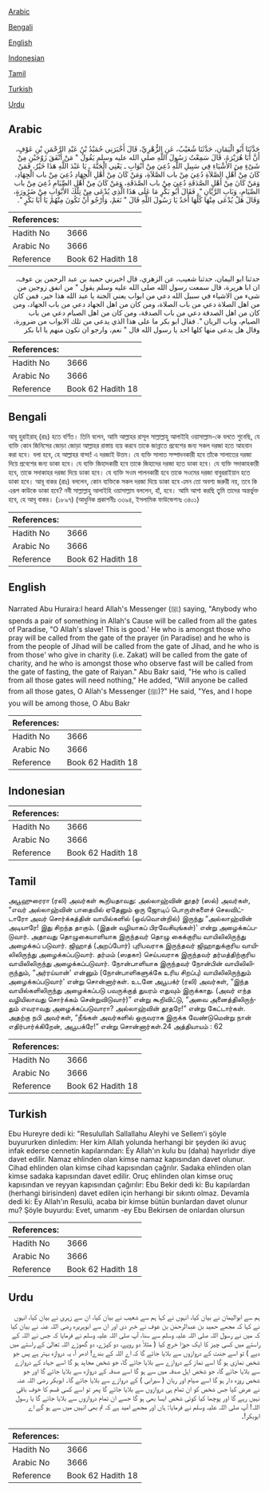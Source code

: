 [Arabic](#arabic)

[Bengali](#bengali)

[English](#english)

[Indonesian](#indonesian)

[Tamil](#tamil)

[Turkish](#turkish)

[Urdu](#urdu)

## Arabic


<div dir="rtl" lang="ar" style={{fontSize:'larger',backgroundColor:'#f8f9fa',padding:20}}>
حَدَّثَنَا أَبُو الْيَمَانِ، حَدَّثَنَا شُعَيْبٌ، عَنِ الزُّهْرِيِّ، قَالَ أَخْبَرَنِي حُمَيْدُ بْنُ عَبْدِ الرَّحْمَنِ بْنِ عَوْفٍ، أَنَّ أَبَا هُرَيْرَةَ، قَالَ سَمِعْتُ رَسُولَ اللَّهِ صلى الله عليه وسلم يَقُولُ ‏"‏ مَنْ أَنْفَقَ زَوْجَيْنِ مِنْ شَىْءٍ مِنَ الأَشْيَاءِ فِي سَبِيلِ اللَّهِ دُعِيَ مِنْ أَبْوَابِ ـ يَعْنِي الْجَنَّةَ ـ يَا عَبْدَ اللَّهِ هَذَا خَيْرٌ، فَمَنْ كَانَ مِنْ أَهْلِ الصَّلاَةِ دُعِيَ مِنْ باب الصَّلاَةِ، وَمَنْ كَانَ مِنْ أَهْلِ الْجِهَادِ دُعِيَ مِنْ باب الْجِهَادِ، وَمَنْ كَانَ مِنْ أَهْلِ الصَّدَقَةِ دُعِيَ مِنْ باب الصَّدَقَةِ، وَمَنْ كَانَ مِنْ أَهْلِ الصِّيَامِ دُعِيَ مِنْ باب الصِّيَامِ، وَبَابِ الرَّيَّانِ ‏"‏‏.‏ فَقَالَ أَبُو بَكْرٍ مَا عَلَى هَذَا الَّذِي يُدْعَى مِنْ تِلْكَ الأَبْوَابِ مِنْ ضَرُورَةٍ، وَقَالَ هَلْ يُدْعَى مِنْهَا كُلِّهَا أَحَدٌ يَا رَسُولَ اللَّهِ قَالَ ‏"‏ نَعَمْ، وَأَرْجُو أَنْ تَكُونَ مِنْهُمْ يَا أَبَا بَكْرٍ ‏"‏‏.‏
</div>
<div style={{backgroundColor:'#f8f9fa',padding:20, marginBottom: 10}}><table> <thead> <tr> <th>References:</th> <th></th> </tr> </thead> <tbody><tr><td>Hadith No</td><td>3666</td></tr><tr><td>Arabic No</td><td>3666</td></tr><tr><td>Reference</td><td>Book 62 Hadith 18</td></tr></tbody></table></div>


<div dir="rtl" lang="ar" style={{fontSize:'larger',backgroundColor:'#f8f9fa',padding:20}}>
حدثنا ابو اليمان، حدثنا شعيب، عن الزهري، قال اخبرني حميد بن عبد الرحمن بن عوف، ان ابا هريرة، قال سمعت رسول الله صلى الله عليه وسلم يقول " من انفق زوجين من شىء من الاشياء في سبيل الله دعي من ابواب يعني الجنة يا عبد الله هذا خير، فمن كان من اهل الصلاة دعي من باب الصلاة، ومن كان من اهل الجهاد دعي من باب الجهاد، ومن كان من اهل الصدقة دعي من باب الصدقة، ومن كان من اهل الصيام دعي من باب الصيام، وباب الريان ". فقال ابو بكر ما على هذا الذي يدعى من تلك الابواب من ضرورة، وقال هل يدعى منها كلها احد يا رسول الله قال " نعم، وارجو ان تكون منهم يا ابا بكر
</div>
<div style={{backgroundColor:'#f8f9fa',padding:20, marginBottom: 10}}><table> <thead> <tr> <th>References:</th> <th></th> </tr> </thead> <tbody><tr><td>Hadith No</td><td>3666</td></tr><tr><td>Arabic No</td><td>3666</td></tr><tr><td>Reference</td><td>Book 62 Hadith 18</td></tr></tbody></table></div>

## Bengali


<div dir="ltr" lang="bn" style={{fontSize:'larger',backgroundColor:'#f8f9fa',padding:20}}>
আবূ হুরাইরাহ্ (রাঃ) হতে বর্ণিত। তিনি বলেন, আমি আল্লাহর রাসূল সাল্লাল্লাহু আলাইহি ওয়াসাল্লাম-কে বলতে শুনেছি, যে ব্যক্তি কোন জিনিসের জোড়া জোড়া আল্লাহর রাস্তায় ব্যয় করবে তাকে জান্নাতে প্রবেশের জন্য সকল দরজা হতে আহবান করা হবে। বলা হবে, হে আল্লাহর বান্দা! এ দরজাই উত্তম। যে ব্যক্তি সালাত সম্পাদনকারী হবে তাঁকে সালাতের দরজা দিয়ে প্রবেশের জন্য ডাকা হবে। যে ব্যক্তি জিহাদকারী হবে তাকে জিহাদের দরজা হতে ডাকা হবে। যে ব্যক্তি সদাকাহকারী হবে, তাকে সদাকাহর দরজা দিয়ে ডাকা হবে। যে ব্যক্তি সওম পালনকারী হবে তাকে সওমের দরজা বাবুররাইয়ান হতে ডাকা হবে। আবূ বাকর (রাঃ) বললেন, কোন ব্যক্তিকে সকল দরজা দিয়ে ডাকা হবে এমন তো অবশ্য জরুরী নয়, তবে কি এরূপ কাউকে ডাকা হবে? নবী সাল্লাল্লাহু আলাইহি ওয়াসাল্লাম বললেন, হাঁ, হবে। আমি আশা করছি তুমি তাদের অন্তর্ভুক্ত হবে, হে আবূ বাকর। (১৮৯৭) (আধুনিক প্রকাশনীঃ ৩৩৯৪, ইসলামিক ফাউন্ডেশনঃ ৩৪০১)
</div>
<div style={{backgroundColor:'#f8f9fa',padding:20, marginBottom: 10}}><table> <thead> <tr> <th>References:</th> <th></th> </tr> </thead> <tbody><tr><td>Hadith No</td><td>3666</td></tr><tr><td>Arabic No</td><td>3666</td></tr><tr><td>Reference</td><td>Book 62 Hadith 18</td></tr></tbody></table></div>

## English


<div dir="ltr" lang="en" style={{fontSize:'larger',backgroundColor:'#f8f9fa',padding:20}}>
Narrated Abu Huraira:I heard Allah's Messenger (ﷺ) saying, "Anybody who spends a pair of something in Allah's Cause will be called from all the gates of Paradise, "O Allah's slave! This is good.' He who is amongst those who pray will be called from the gate of the prayer (in Paradise) and he who is from the people of Jihad will be called from the gate of Jihad, and he who is from those' who give in charity (i.e. Zakat) will be called from the gate of charity, and he who is amongst those who observe fast will be called from the gate of fasting, the gate of Raiyan." Abu Bakr said, "He who is called from all those gates will need nothing," He added, "Will anyone be called from all those gates, O Allah's Messenger (ﷺ)?" He said, "Yes, and I hope you will be among those, O Abu Bakr
</div>
<div style={{backgroundColor:'#f8f9fa',padding:20, marginBottom: 10}}><table> <thead> <tr> <th>References:</th> <th></th> </tr> </thead> <tbody><tr><td>Hadith No</td><td>3666</td></tr><tr><td>Arabic No</td><td>3666</td></tr><tr><td>Reference</td><td>Book 62 Hadith 18</td></tr></tbody></table></div>

## Indonesian


<div dir="ltr" lang="id" style={{fontSize:'larger',backgroundColor:'#f8f9fa',padding:20}}>

</div>
<div style={{backgroundColor:'#f8f9fa',padding:20, marginBottom: 10}}><table> <thead> <tr> <th>References:</th> <th></th> </tr> </thead> <tbody><tr><td>Hadith No</td><td>3666</td></tr><tr><td>Arabic No</td><td>3666</td></tr><tr><td>Reference</td><td>Book 62 Hadith 18</td></tr></tbody></table></div>

## Tamil


<div dir="ltr" lang="ta" style={{fontSize:'larger',backgroundColor:'#f8f9fa',padding:20}}>
அபூஹுரைரா (ரலி) அவர்கள் கூறியதாவது: அல்லாஹ்வின் தூதர் (ஸல்) அவர்கள், “எவர் அல்லாஹ்வின் பாதையில் ஏதேனும் ஒரு ஜோடிப் பொருள்களைச் செலவிட்டாரோ அவர் சொர்க்கத்தின் வாயில்களில் (ஒவ்வொன்றில்) இருந்து “அல்லாஹ்வின் அடியாரே! இது சிறந்த தாகும். (இதன் வழியாகப் பிரவேசியுங்கள்)' என்று அழைக்கப்படுவார். அதாவது தொழுகையாளியாக இருந்தவர் தொழு கைக்குரிய வாயிலிலிருந்து அழைக்கப் படுவார். ஜிஹாத் (அறப்போர்) புரிபவராக இருந்தவர் ஜிஹாதுக்குரிய வாயிலிலிருந்து அழைக்கப்படுவார். தர்மம் (ஸதகா) செய்பவராக இருந்தவர் தர்மத்திற்குரிய வாயிலிலிருந்து அழைக்கப்படுவார். நோன்பாளியாக இருந்தவர் நோன்பின் வாயிலிலிருந்தும், “அர்ரய்யான்' என்னும் (நோன்பாளிகளுக்கே உரிய சிறப்பு) வாயிலிலிருந்தும் அழைக்கப்படுவார்' என்று சொன்னார்கள். உடனே அபூபக்ர் (ரலி) அவர்கள், “இந்த வாயில்களிலிருந்து அழைக்கப்படு பவருக்குத் துயரம் எதுவும் இருக்காது. (அவர் எந்த வழியிலாவது சொர்க்கம் சென்றுவிடுவார்)” என்று கூறிவிட்டு, “அவை அனைத்திலிருந்தும் எவராவது அழைக்கப்படுவாரா? அல்லாஹ்வின் தூதரே!” என்று கேட்டார்கள். அதற்கு நபி அவர்கள், “நீங்கள் அவர்களில் ஒருவராக இருக்க வேண்டுமென்று நான் எதிர்பார்க்கிறேன், அபூபக்ரே!” என்று சொன்னார்கள்.24 அத்தியாயம் : 62
</div>
<div style={{backgroundColor:'#f8f9fa',padding:20, marginBottom: 10}}><table> <thead> <tr> <th>References:</th> <th></th> </tr> </thead> <tbody><tr><td>Hadith No</td><td>3666</td></tr><tr><td>Arabic No</td><td>3666</td></tr><tr><td>Reference</td><td>Book 62 Hadith 18</td></tr></tbody></table></div>

## Turkish


<div dir="ltr" lang="tr" style={{fontSize:'larger',backgroundColor:'#f8f9fa',padding:20}}>
Ebu Hureyre dedi ki: "Resulullah Sallallahu Aleyhi ve Sellem'i şöyle buyururken dinledim: Her kim Allah yolunda herhangi bir şeyden iki avuç infak ederse cennetin kapılarından: Ey Allah'ın kulu bu (daha) hayırlıdır diye davet edilir. Namaz ehlinden olan kimse namaz kapısından davet olunur. Cihad ehlinden olan kimse cihad kapısından çağrılır. Sadaka ehlinden olan kimse sadaka kapısından davet edilir. Oruç ehlinden olan kimse oruç kapısından ve reyyan kapısından çağırılır: Ebu Bekir dedi ki: Bu kapılardan (herhangi birisinden) davet edilen için herhangi bir sıkıntı olmaz. Devamla dedi ki: Ey Allah'ın Resulü, acaba bir kimse bütün bunlardan davet olunur mu? Şöyle buyurdu: Evet, umarım -ey Ebu Bekirsen de onlardan olursun
</div>
<div style={{backgroundColor:'#f8f9fa',padding:20, marginBottom: 10}}><table> <thead> <tr> <th>References:</th> <th></th> </tr> </thead> <tbody><tr><td>Hadith No</td><td>3666</td></tr><tr><td>Arabic No</td><td>3666</td></tr><tr><td>Reference</td><td>Book 62 Hadith 18</td></tr></tbody></table></div>

## Urdu


<div dir="rtl" lang="ur" style={{fontSize:'larger',backgroundColor:'#f8f9fa',padding:20}}>
ہم سے ابوالیمان نے بیان کیا، انہوں نے کہا ہم سے شعیب نے بیان کیا، ان سے زہری نے بیان کیا، انہوں نے کہا کہ مجھے حمید بن عبدالرحمٰن بن عوف نے خبر دی اور ان سے ابوہریرہ رضی اللہ عنہ نے بیان کیا کہ میں نے رسول اللہ صلی اللہ علیہ وسلم سے سنا، آپ صلی اللہ علیہ وسلم نے فرمایا کہ جس نے اللہ کے راستے میں کسی چیز کا ایک جوڑا خرچ کیا ( مثلاً دو روپے، دو کپڑے، دو گھوڑے اللہ تعالیٰ کے راستے میں دیے ) تو اسے جنت کے دروازوں سے بلایا جائے گا کہ اے اللہ کے بندے! ادھر آ، یہ دروازہ بہتر ہے پس جو شخص نمازی ہو گا اسے نماز کے دروازے سے بلایا جائے گا، جو شخص مجاہد ہو گا اسے جہاد کے دروازے سے بلایا جائے گا، جو شخص اہل صدقہ میں سے ہو گا اسے صدقہ کے دروازہ سے بلایا جائے گا اور جو شخص روزہ دار ہو گا اسے صیام اور ریان ( سیرابی ) کے دروازے سے بلایا جائے گا۔ ابوبکر رضی اللہ عنہ نے عرض کیا جس شخص کو ان تمام ہی دروازوں سے بلایا جائے گا پھر تو اسے کسی قسم کا خوف باقی نہیں رہے گا اور پوچھا کیا کوئی شخص ایسا بھی ہو گا جسے ان تمام دروازوں سے بلایا جائے گا یا رسول اللہ! آپ صلی اللہ علیہ وسلم نے فرمایا: ہاں اور مجھے امید ہے کہ تم بھی انہیں میں سے ہو گے اے ابوبکر!۔
</div>
<div style={{backgroundColor:'#f8f9fa',padding:20, marginBottom: 10}}><table> <thead> <tr> <th>References:</th> <th></th> </tr> </thead> <tbody><tr><td>Hadith No</td><td>3666</td></tr><tr><td>Arabic No</td><td>3666</td></tr><tr><td>Reference</td><td>Book 62 Hadith 18</td></tr></tbody></table></div>